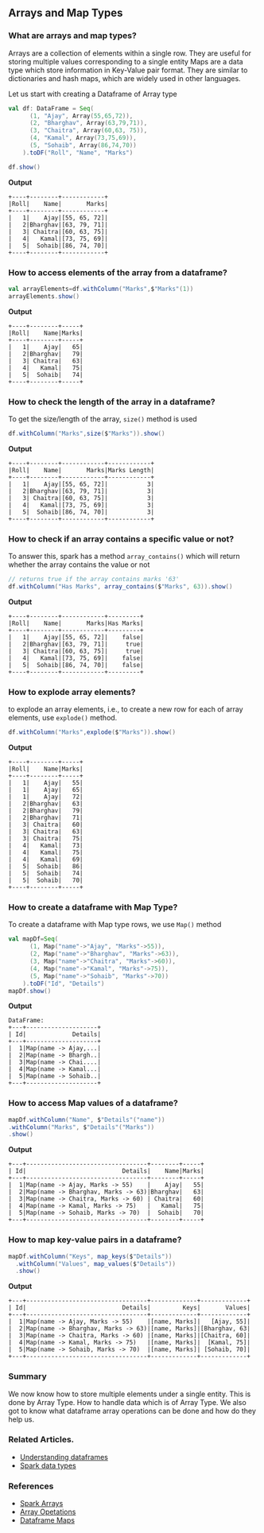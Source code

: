 ## Arrays and Map Types

### What are arrays and map types?
Arrays are a collection of elements within a single row. They are useful for storing multiple values corresponding to a single entity
Maps are a data type which store information in Key-Value pair format. They are similar to dictionaries and hash maps, which are widely used in other languages.

Let us start with creating a Dataframe of Array type
```scala
val df: DataFrame = Seq(
      (1, "Ajay", Array(55,65,72)),
      (2, "Bharghav", Array(63,79,71)),
      (3, "Chaitra", Array(60,63, 75)),
      (4, "Kamal", Array(73,75,69)),
      (5, "Sohaib", Array(86,74,70))
    ).toDF("Roll", "Name", "Marks")

df.show()
```
**Output**
```text
+----+--------+------------+
|Roll|    Name|       Marks|
+----+--------+------------+
|   1|    Ajay|[55, 65, 72]|
|   2|Bharghav|[63, 79, 71]|
|   3| Chaitra|[60, 63, 75]|
|   4|   Kamal|[73, 75, 69]|
|   5|  Sohaib|[86, 74, 70]|
+----+--------+------------+
```

### How to access elements of the array from a dataframe?
```scala
val arrayElements=df.withColumn("Marks",$"Marks"(1))
arrayElements.show()
```
**Output**
```text
+----+--------+-----+
|Roll|    Name|Marks|
+----+--------+-----+
|   1|    Ajay|   65|
|   2|Bharghav|   79|
|   3| Chaitra|   63|
|   4|   Kamal|   75|
|   5|  Sohaib|   74|
+----+--------+-----+
```

### How to check the length of the array in a dataframe?
To get the size/length of the array, `size()` method is used
```scala
df.withColumn("Marks",size($"Marks")).show()
```
**Output**
```text
+----+--------+------------+------------+
|Roll|    Name|       Marks|Marks Length|
+----+--------+------------+------------+
|   1|    Ajay|[55, 65, 72]|           3|
|   2|Bharghav|[63, 79, 71]|           3|
|   3| Chaitra|[60, 63, 75]|           3|
|   4|   Kamal|[73, 75, 69]|           3|
|   5|  Sohaib|[86, 74, 70]|           3|
+----+--------+------------+------------+
```

### How to check if an array contains a specific value or not?
To answer this, spark has a method `array_contains()` which will return whether the array contains the value or not
```scala
// returns true if the array contains marks '63'
df.withColumn("Has Marks", array_contains($"Marks", 63)).show()
```
**Output**
```text
+----+--------+------------+---------+
|Roll|    Name|       Marks|Has Marks|
+----+--------+------------+---------+
|   1|    Ajay|[55, 65, 72]|    false|
|   2|Bharghav|[63, 79, 71]|     true|
|   3| Chaitra|[60, 63, 75]|     true|
|   4|   Kamal|[73, 75, 69]|    false|
|   5|  Sohaib|[86, 74, 70]|    false|
+----+--------+------------+---------+
```
### How to explode array elements?
to explode an array elements, i.e., to create a new row for each of array elements, use `explode()` method.
```scala
df.withColumn("Marks",explode($"Marks")).show()
```
**Output**
```text
+----+--------+-----+
|Roll|    Name|Marks|
+----+--------+-----+
|   1|    Ajay|   55|
|   1|    Ajay|   65|
|   1|    Ajay|   72|
|   2|Bharghav|   63|
|   2|Bharghav|   79|
|   2|Bharghav|   71|
|   3| Chaitra|   60|
|   3| Chaitra|   63|
|   3| Chaitra|   75|
|   4|   Kamal|   73|
|   4|   Kamal|   75|
|   4|   Kamal|   69|
|   5|  Sohaib|   86|
|   5|  Sohaib|   74|
|   5|  Sohaib|   70|
+----+--------+-----+
```

### How to create a dataframe with Map Type?
To create a dataframe with Map type rows, we use `Map()` method
```scala
val mapDf=Seq(
      (1, Map("name"->"Ajay", "Marks"->55)),
      (2, Map("name"->"Bharghav", "Marks"->63)),
      (3, Map("name"->"Chaitra", "Marks"->60)),
      (4, Map("name"->"Kamal", "Marks"->75)),
      (5, Map("name"->"Sohaib", "Marks"->70))
    ).toDF("Id", "Details")
mapDf.show()
```
**Output**
```text
DataFrame:
+---+--------------------+
| Id|             Details|
+---+--------------------+
|  1|Map(name -> Ajay,...|
|  2|Map(name -> Bhargh..|
|  3|Map(name -> Chai....|
|  4|Map(name -> Kamal...|
|  5|Map(name -> Sohaib..|
+---+--------------------+
```

### How to access Map values of a dataframe?
```scala
mapDf.withColumn("Name", $"Details"("name"))
.withColumn("Marks", $"Details"("Marks"))
.show()
```
**Output**
```text
+---+----------------------------------+--------+-----+
| Id|                           Details|    Name|Marks| 
+---+----------------------------------+--------+-----+
|  1|Map(name -> Ajay, Marks -> 55)    |    Ajay|   55|
|  2|Map(name -> Bharghav, Marks -> 63)|Bharghav|   63|
|  3|Map(name -> Chaitra, Marks -> 60) | Chaitra|   60|
|  4|Map(name -> Kamal, Marks -> 75)   |   Kamal|   75| 
|  5|Map(name -> Sohaib, Marks -> 70)  |  Sohaib|   70|  
+---+----------------------------------+--------+-----+
```
### How to map key-value pairs in a dataframe?
```scala
mapDf.withColumn("Keys", map_keys($"Details"))
  .withColumn("Values", map_values($"Details"))
  .show()
 ```
**Output**
```text
+---+----------------------------------+-------------+-------------+
| Id|                           Details|         Keys|       Values|
+---+----------------------------------+-------------+-------------+
|  1|Map(name -> Ajay, Marks -> 55)    |[name, Marks]|   [Ajay, 55]|
|  2|Map(name -> Bharghav, Marks -> 63)|[name, Marks]|[Bharghav, 63|
|  3|Map(name -> Chaitra, Marks -> 60) |[name, Marks]|[Chaitra, 60]|
|  4|Map(name -> Kamal, Marks -> 75)   |[name, Marks]|  [Kamal, 75]|
|  5|Map(name -> Sohaib, Marks -> 70)  |[name, Marks]| [Sohaib, 70]|
+---+----------------------------------+-------------+-------------+
```

### Summary
We now know how to store multiple elements under a single entity. This is done by Array Type. How to handle data which is of Array Type. We also got to know what dataframe array operations can be done and how do they help us.

### Related Articles.
- [Understanding dataframes](dataframe.md)
- [Spark data types](datatypes.md)

### References
- [Spark Arrays](https://spark.apache.org/docs/latest/api/python/reference/pyspark.sql/api/pyspark.sql.functions.array.html)
- [Array Opetations](https://spark.apache.org/docs/latest/api/python/reference/pyspark.sql/api/pyspark.sql.functions.array_contains.html)
- [Dataframe Maps](https://stackoverflow.com/questions/67083543/pyspark-sql-dataframe-map-with-multiple-data-types)


